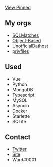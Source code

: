 [View Pinned](https://github.com/WardPearce#user-27844174-pinned-items-reorder-form)

## My orgs
- [SQLMatches](https://github.com/SQLMatches)
- [Object-Based](https://github.com/Object-Based)
- [UnofficialDathost](https://github.com/UnofficialDathost)
- [privfiles](https://github.com/privfiles)

## Used 
- Vue
- Python
- MongoDB
- Typescript
- MySQL
- Asyncio
- Docker
- Starlette
- SQLite

## Contact
- [Twitter](https://twitter.com/wardweeb)
- [Site](https://wardpearce.com)
- Ward#0001
